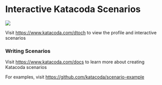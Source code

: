 # Interactive Katacoda Scenarios

[![](http://shields.katacoda.com/katacoda/dtoch/count.svg)](https://www.katacoda.com/dtoch "Get your profile on Katacoda.com")

Visit https://www.katacoda.com/dtoch to view the profile and interactive scenarios

### Writing Scenarios
Visit https://www.katacoda.com/docs to learn more about creating Katacoda scenarios

For examples, visit https://github.com/katacoda/scenario-example
